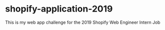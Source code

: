 # shopify-application-2019
This is my web app challenge for the 2019 Shopify Web Engineer Intern Job
